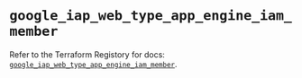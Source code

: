 # `google_iap_web_type_app_engine_iam_member`

Refer to the Terraform Registory for docs: [`google_iap_web_type_app_engine_iam_member`](https://registry.terraform.io/providers/hashicorp/google-beta/5.0.0/docs/resources/google_iap_web_type_app_engine_iam_member).

